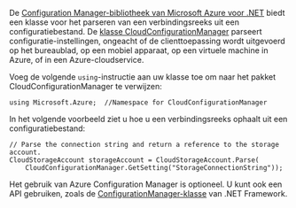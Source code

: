 De [Configuration Manager-bibliotheek van Microsoft Azure voor .NET](https://www.nuget.org/packages/Microsoft.WindowsAzure.ConfigurationManager/) biedt een klasse voor het parseren van een verbindingsreeks uit een configuratiebestand. De [klasse CloudConfigurationManager](https://msdn.microsoft.com/library/azure/mt634650.aspx) parseert configuratie-instellingen, ongeacht of de clienttoepassing wordt uitgevoerd op het bureaublad, op een mobiel apparaat, op een virtuele machine in Azure, of in een Azure-cloudservice.

Voeg de volgende `using`-instructie aan uw klasse toe om naar het pakket CloudConfigurationManager te verwijzen:

    using Microsoft.Azure;  //Namespace for CloudConfigurationManager

In het volgende voorbeeld ziet u hoe u een verbindingsreeks ophaalt uit een configuratiebestand:

    // Parse the connection string and return a reference to the storage account.
    CloudStorageAccount storageAccount = CloudStorageAccount.Parse(
        CloudConfigurationManager.GetSetting("StorageConnectionString"));

Het gebruik van Azure Configuration Manager is optioneel. U kunt ook een API gebruiken, zoals de [ConfigurationManager-klasse](https://msdn.microsoft.com/library/system.configuration.configurationmanager.aspx) van .NET Framework.



<!--HONumber=sep16_HO2-->


